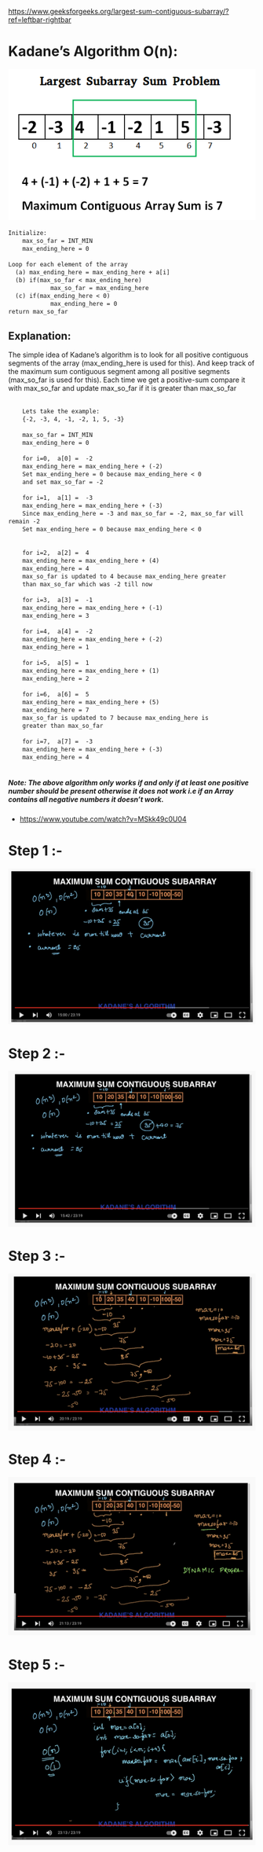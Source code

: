 https://www.geeksforgeeks.org/largest-sum-contiguous-subarray/?ref=leftbar-rightbar


# Kadane’s Algorithm O(n):

<p align="center">
<img src="kadane-Algorithm.png">
</br>
</p>

```
Initialize:
    max_so_far = INT_MIN
    max_ending_here = 0

Loop for each element of the array
  (a) max_ending_here = max_ending_here + a[i]
  (b) if(max_so_far < max_ending_here)
            max_so_far = max_ending_here
  (c) if(max_ending_here < 0)
            max_ending_here = 0
return max_so_far
```
## Explanation: 
The simple idea of Kadane’s algorithm is to look for all positive contiguous segments of the array (max_ending_here is used for this). And keep track of the maximum sum contiguous segment among all positive segments (max_so_far is used for this). Each time we get a positive-sum compare it with max_so_far and update max_so_far if it is greater than max_so_far 

```

    Lets take the example:
    {-2, -3, 4, -1, -2, 1, 5, -3}

    max_so_far = INT_MIN
    max_ending_here = 0

    for i=0,  a[0] =  -2
    max_ending_here = max_ending_here + (-2)
    Set max_ending_here = 0 because max_ending_here < 0
    and set max_so_far = -2

    for i=1,  a[1] =  -3
    max_ending_here = max_ending_here + (-3)
    Since max_ending_here = -3 and max_so_far = -2, max_so_far will remain -2
    Set max_ending_here = 0 because max_ending_here < 0
      
    
    for i=2,  a[2] =  4
    max_ending_here = max_ending_here + (4)
    max_ending_here = 4
    max_so_far is updated to 4 because max_ending_here greater 
    than max_so_far which was -2 till now

    for i=3,  a[3] =  -1
    max_ending_here = max_ending_here + (-1)
    max_ending_here = 3

    for i=4,  a[4] =  -2
    max_ending_here = max_ending_here + (-2)
    max_ending_here = 1

    for i=5,  a[5] =  1
    max_ending_here = max_ending_here + (1)
    max_ending_here = 2

    for i=6,  a[6] =  5
    max_ending_here = max_ending_here + (5)
    max_ending_here = 7
    max_so_far is updated to 7 because max_ending_here is 
    greater than max_so_far

    for i=7,  a[7] =  -3
    max_ending_here = max_ending_here + (-3)
    max_ending_here = 4
    
```
    

##### Note: The above algorithm only works if and only if at least one positive number should be present otherwise it does not work i.e if an Array contains all negative numbers it doesn’t work.


* https://www.youtube.com/watch?v=MSkk49c0U04

# Step 1 :- 
<p align="center">
<img src="K1-printCurrent.png">
</br>
</p>

# Step 2 :- 
<p align="center">
<img src="K2-PrintLatestMaxSum.png">
</br>
</p>

# Step 3 :- 
<p align="center">
<img src="K3-WithoutDynamicProgramming.png">
</br>
</p>

# Step 4 :- 
<p align="center">
<img src="K4-WithDynamocProgramming.png">
</br>
</p>

# Step 5 :- 
<p align="center">
<img src="K5-code.png">
</br>
</p>